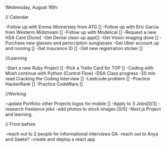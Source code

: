 Wednesday, August 16th:

// Calendar

-Follow up with Emma Womersley from ATG []
-Follow up with Eric Garcia from Westerm Midstream []
-Follow up with Modelical []
-Request a new HSA Card [Done]
    -Get Dental clean up appt[]
    -Get Vision imaging done []
    -Purchase new glasses and perscription sunglasses
-Get Uber account up and running []
    -Get Insurance ID []
    -Get new registration sticker []

//Learning

-Start a new Ruby Project []
-Pick a Trello Card for TOP []
-Coding with Mosh continue with Python (Control Flow)
-DSA Class progress
-20 min read Cracking the Coding Interview []
-Leetcode problem []
-Practice HackerRank []
-Practice CodeWars []

//Working

-update Portfolio other Projects logos for mobile []
-Apply to 3 Jobs[0/3]
-research freelance jobs
-add photos to stock images [0/5]
-Next.js Project and learning.

// From before

-reach out to 2 people for informational interviews GA
-reach out to Anya and Saeke?
-create and deploy a react app
